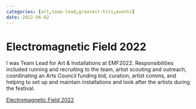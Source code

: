 ```yaml
---
categories: [art,team-lead,greatest-hits,events]
date: 2022-06-02
---
```


# Electromagnetic Field 2022

I was Team Lead for Art & Installations at EMF2022. Responsibilities included running and recruiting to the team, artist scouting and outreach, coordinating an Arts Council funding bid, curation, artist comms, and helping to set up and maintain installations and look after the artists during the festival.

[Electromagnetic Field 2022](https://www.emfcamp.org)

